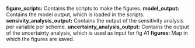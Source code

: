 **figure_scripts:** Contains the scripts to make the figures.
**model_output:** Contains the model output, which is loaded in the scripts.
**sensivity_analysis_output:** Contains the output of the sensitivity analysis per variable per scheme.
**uncertainty_analysis_output:** Contains the output of the uncertainty analysis, which is used as input for fig A1
**figures:** Map in which the figures are saved.
